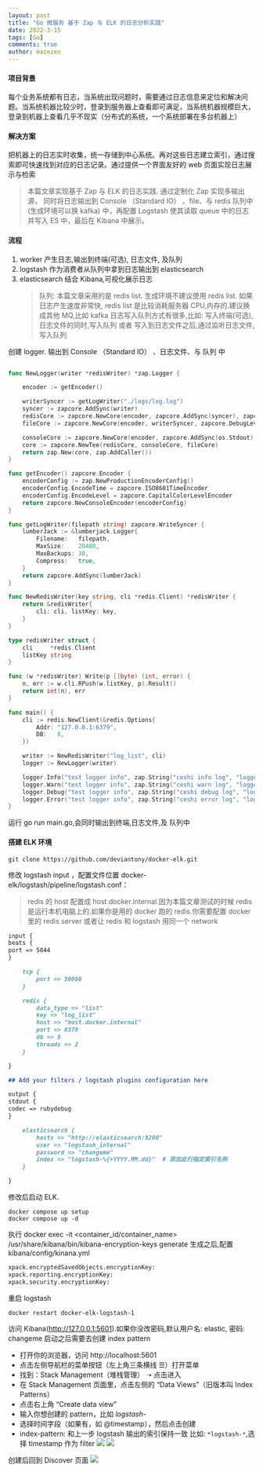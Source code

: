 ```yaml
---
layout: post
title: "Go 微服务 基于 Zap 与 ELK 的日志分析实践"
date: 2022-3-15
tags: [Go]
comments: true
author: mazezen
---
```


#### 项目背景

每个业务系统都有日志，当系统出现问题时，需要通过日志信息来定位和解决问题。当系统机器比较少时，登录到服务器上查看即可满足，当系统机器规模巨大，登录到机器上查看几乎不现实（分布式的系统，一个系统部署在多台机器上）

#### 解决方案

把机器上的日志实时收集，统一存储到中心系统。再对这些日志建立索引，通过搜索即可快速找到对应的日志记录。通过提供一个界面友好的 web 页面实现日志展示与检索

> 本篇文章实现基于 Zap 与 ELK 的日志实践. 通过定制化 Zap 实现多输出源，
> 同时将日志输出到 Console （Standard IO） 、file、与 redis 队列中(生成环境可以换 kafka) 中，再配置 Logstash 使其读取 queue 中的日志并写入 ES 中，最后在 Kibana 中展示。

#### 流程

1. worker 产生日志,输出到终端(可选), 日志文件, 及队列
2. logstash 作为消费者从队列中拿到日志输出到 elasticsearch
3. elasticsearch 结合 Kibana,可视化展示日志
   > 队列: 本篇文章采用的是 redis list. 生成环境不建议使用 redis list. 如果日志产生速度非常快, redis list 是比较消耗服务器 CPU,内存的.建议换成其他 MQ,比如 kafka
   > 日志写入队列方式有很多,比如: 写入终端(可选),日志文件的同时,写入队列 或者 写入到日志文件之后,通过监听日志文件,写入队列

创建 logger. 输出到 Console （Standard IO） 、日志文件、与 队列 中

```go

func NewLogger(writer *redisWriter) *zap.Logger {

	encoder := getEncoder()

	writerSyncer := getLogWriter("./logs/log.log")
	syncer := zapcore.AddSync(writer)
	redisCore := zapcore.NewCore(encoder, zapcore.AddSync(syncer), zapcore.DebugLevel)
	fileCore := zapcore.NewCore(encoder, writerSyncer, zapcore.DebugLevel)

	consoleCore := zapcore.NewCore(encoder, zapcore.AddSync(os.Stdout), zapcore.DebugLevel)
	core := zapcore.NewTee(redisCore, consoleCore, fileCore)
	return zap.New(core, zap.AddCaller())
}

func getEncoder() zapcore.Encoder {
	encoderConfig := zap.NewProductionEncoderConfig()
	encoderConfig.EncodeTime = zapcore.ISO8601TimeEncoder
	encoderConfig.EncodeLevel = zapcore.CapitalColorLevelEncoder
	return zapcore.NewConsoleEncoder(encoderConfig)
}

func getLogWriter(filepath string) zapcore.WriteSyncer {
	lumberJack := &lumberjack.Logger{
		Filename:   filepath,
		MaxSize:    20480,
		MaxBackups: 30,
		Compress:   true,
	}
	return zapcore.AddSync(lumberJack)
}

func NewRedisWriter(key string, cli *redis.Client) *redisWriter {
	return &redisWriter{
		cli: cli, listKey: key,
	}
}

type redisWriter struct {
	cli     *redis.Client
	listKey string
}

func (w *redisWriter) Write(p []byte) (int, error) {
	n, err := w.cli.RPush(w.listKey, p).Result()
	return int(n), err
}

func main() {
	cli := redis.NewClient(&redis.Options{
		Addr: "127.0.0.1:6379",
		DB:   8,
	})

	writer := NewRedisWriter("log_list", cli)
	logger := NewLogger(writer)

	logger.Info("test logger info", zap.String("ceshi info log", "logger"))
	logger.Warn("test logger info", zap.String("ceshi warn log", "logger"))
	logger.Debug("test logger info", zap.String("ceshi debug log", "logger"))
	logger.Error("test logger info", zap.String("ceshi error log", "logger"), zap.Error(errors.New("error")))
}
```

运行 go run main.go,会同时输出到终端,日志文件,及 队列中

#### 搭建 ELK 环境

```shell
git clone https://github.com/deviantony/docker-elk.git
```

修改 logstash input ，配置文件位置 docker-elk/logstash/pipeline/logstash.conf：

> redis 的 host 配置成 host.docker.internal.因为本篇文章测试的时候 redis 是运行本机电脑上的.如果你是用的 docker 跑的 redis.你需要配置 docker 里的 redis server 或者让 redis 和 logstash 用同一个 network

```markdown
input {
beats {
port => 5044
}

    tcp {
    	port => 50000
    }

    redis {
    	data_type => "list"
    	key => "log_list"
    	host => "host.docker.internal"
    	port => 6379
    	db => 8
    	threads => 2
    }

}

## Add your filters / logstash plugins configuration here

output {
stdout {
codec => rubydebug
}

    elasticsearch {
    	hosts => "http://elasticsearch:9200"
    	user => "logstash_internal"
    	password => "changeme"
    	index => "logstash-%{+YYYY.MM.dd}"  # 添加此行指定索引名称
    }

}
```

修改后启动 ELK.

```shell
docker compose up setup
docker compose up -d
```

执行 docker exec -it <container_id/container_name> /usr/share/kibana/bin/kibana-encryption-keys generate
生成之后,配置 kibana/config/kinana.yml

```markdown
xpack.encryptedSavedObjects.encryptionKey:
xpack.reporting.encryptionKey:
xpack.security.encryptionKey:
```

重启 logstash

```shell
docker restart docker-elk-logstash-1
```

访问 Kibana(http://127.0.0.1:5601).如果你没改密码,默认用户名: elastic, 密码: changeme
启动之后需要去创建 index pattern

- 打开你的浏览器，访问 http://localhost:5601
- 点击左侧导航栏的菜单按钮（左上角三条横线 ☰）打开菜单
- 找到：Stack Management（堆栈管理） ➝ 点击进入
- 在 Stack Management 页面里，点击左侧的 “Data Views”（旧版本叫 Index Patterns）
- 点击右上角 “Create data view”
- 输入你想创建的 pattern，比如 _logstash-_
- 选择时间字段（如果有，如 @timestamp），然后点击创建
- index-pattern: 和上一步 logstash 输出的索引保持一致 比如: `*logstash-*`,选择 timestamp 作为 filter
  ![](../images/elk-1.png)
  ![](../images//elk-2.png)

创建后回到 Discover 页面
![](../images/elk-3.png)
